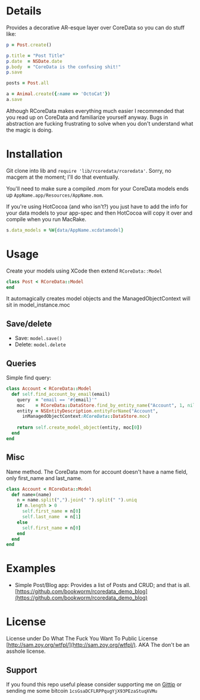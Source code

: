 # Details

Provides a decorative AR-esque layer over CoreData so you can do stuff like: 
      
```ruby
p = Post.create()    

p.title = "Post Title"
p.date  = NSDate.date
p.body  = "CoreData is the confusing shit!"
p.save  

posts = Post.all       

a = Animal.create({:name => 'OctoCat'})   
a.save
```        

Although RCoreData makes everything much easier I recommended that you read up on CoreData and familiarize yourself anyway. Bugs in abstraction are fucking frustrating to solve when you don't understand what the magic is doing.                  

# Installation

Git clone into lib and `require 'lib/rcoredata/rcoredata'`. Sorry, no macgem at the moment; I'll do that eventually. 

You'll need to make sure a compiled .mom for your CoreData models ends up `AppName.app/Resources/AppName.mom`.

If you're using HotCocoa (and who isn't?) you just have to add the info for your data models to your app-spec and then HotCocoa will copy it over and compile when you run MacRake.

```ruby
s.data_models = %W{data/AppName.xcdatamodel}
```
# Usage 

Create your models using XCode then extend `RCoreData::Model` 

```ruby     
class Post < RCoreData::Model      
end
```      

It automagically creates model objects and the ManagedObjectContext will sit in model_instance.moc
        
## Save/delete 

- Save: `model.save()`
- Delete: `model.delete`
    
## Queries 
 
Simple find query:

```ruby        
class Account < RCoreData::Model       
  def self.find_account_by_email(email)    
    query  = "email == '#{email}'"  
    moc    = RCoreData::DataStore.find_by_entity_name("Account", 1, nil, query)   
    entity = NSEntityDescription.entityForName("Account",
      inManagedObjectContext:RCoreData::DataStore.moc)       
     
    return self.create_model_object(entity, moc[0])
  end 
end
```      

## Misc

Name method. The CoreData mom for account doesn't have a name field, only first_name and last_name.

```ruby   
class Account < RCoreData::Model 
  def name=(name)     
    n = name.split(",").join(" ").split(" ").uniq     
    if n.length > 0
      self.first_name = n[0] 
      self.last_name  = n[1]            
    else
      self.first_name = n[0] 
    end           
  end   
end
```     

# Examples

- Simple Post/Blog app: Provides a list of Posts and CRUD; and that is all. 
  [https://github.com/bookworm/rcoredata_demo_blog](https://github.com/bookworm/rcoredata_demo_blog)

# License

License under Do What The Fuck You Want To Public License [http://sam.zoy.org/wtfpl/](http://sam.zoy.org/wtfpl/). AKA The don't be an asshole license.

## Support

If you found this repo useful please consider supporting me on [Gittip](https://www.gittip.com/k2052) or sending me some
bitcoin `1csGsaDCFLRPPqugYjX93PEzaStuqXVMu`
